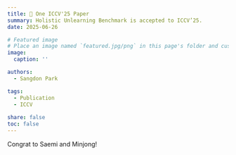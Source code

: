 ```yaml
---
title: 🎉 One ICCV'25 Paper
summary: Holistic Unlearning Benchmark is accepted to ICCV’25.
date: 2025-06-26

# Featured image
# Place an image named `featured.jpg/png` in this page's folder and customize its options here.
image:
  caption: ''

authors:
  - Sangdon Park

tags:
  - Publication
  - ICCV
  
share: false
toc: false
---
```


Congrat to Saemi and Minjong! 
